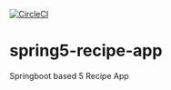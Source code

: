 [![CircleCI](https://circleci.com/gh/springphony/spring5-recipe-app.svg?style=svg&circle-token=c987e514a36eb72851079b24e6dd442d02ffdbec)](https://circleci.com/gh/springphony/spring5-recipe-app)

# spring5-recipe-app
Springboot based 5 Recipe App


